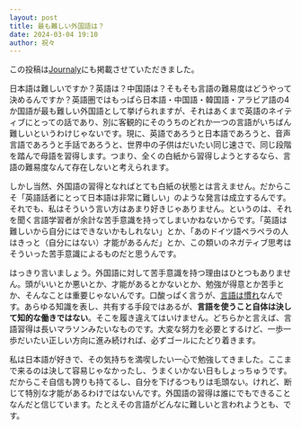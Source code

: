 ```yaml
---
layout: post
title: 最も難しい外国語は？
date: 2024-03-04 19:10
author: 祝々
---
```

<!-- wp:paragraph -->
<p>この投稿は<a href="https://journaly.com/post/36516">Journaly</a>にも掲載させていただきました。</p>
<!-- /wp:paragraph -->

<!-- wp:paragraph {"fontSize":"medium"} -->
<p class="has-medium-font-size">日本語は難しいですか？英語は？中国語は？そもそも言語の難易度はどうやって決めるんですか？英語圏ではもっぱら日本語・中国語・韓国語・アラビア語の4か国語が最も難しい外国語として挙げられますが、それはあくまで英語のネイティブにとっての話であり、別に客観的にそのうちのどれか一つの言語がいちばん難しいというわけじゃないです。現に、英語であろうと日本語であろうと、音声言語であろうと手話であろうと、世界中の子供はだいたい同じ速さで、同じ段階を踏んで母語を習得します。つまり、全くの白紙から習得しようとするなら、言語の難易度なんて存在しないと考えられます。</p>
<!-- /wp:paragraph -->

<!-- wp:paragraph {"fontSize":"medium"} -->
<p class="has-medium-font-size">しかし当然、外国語の習得となればとても白紙の状態とは言えません。だからこそ「英語話者にとって日本語は非常に難しい」のような発言は成立するんです。それでも、私はそういう言い方はあまり好きじゃありません。というのは、それを聞く言語学習者が余計な苦手意識を持ってしまいかねないからです。「英語は難しいから自分にはできないかもしれない」とか、「あのドイツ語ペラペラの人はきっと（自分にはない）才能があるんだ」とか、この類いのネガティブ思考はそういった苦手意識によるものだと思うんです。</p>
<!-- /wp:paragraph -->

<!-- wp:paragraph {"fontSize":"medium"} -->
<p class="has-medium-font-size">はっきり言いましょう。外国語に対して苦手意識を持つ理由はひとつもありません。頭がいいとか悪いとか、才能があるとかないとか、勉強が得意とか苦手とか、そんなことは重要じゃないんです。口酸っぱく言うが、<a href="/2023/10/09/言語は-習うより慣れよ.html" target="_blank" rel="noreferrer noopener">言語は慣れ</a>なんです。あらゆる知識を表し、共有する手段ではあるが、<strong>言語を使うこと自体は決して知的な働きではない</strong>。そこを履き違えてはいけません。どちらかと言えば、言語習得は長いマラソンみたいなものです。大変な努力を必要とするけど、一歩一歩だいたい正しい方向に進み続ければ、必ずゴールにたどり着きます。</p>
<!-- /wp:paragraph -->

<!-- wp:paragraph {"fontSize":"medium"} -->
<p class="has-medium-font-size">私は日本語が好きで、その気持ちを満喫したい一心で勉強してきました。ここまで来るのは決して容易じゃなかったし、うまくいかない日もしょっちゅうです。だからこそ自信も誇りも持てるし、自分を下げるつもりは毛頭ない。けれど、断じて特別な才能があるわけではないんです。外国語の習得は誰にでもできることなんだと信じています。たとえその言語がどんなに難しいと言われようとも、です。</p>
<!-- /wp:paragraph -->
